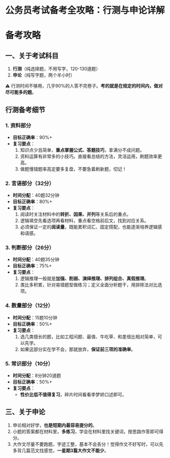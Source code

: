 # 公务员考试备考全攻略：行测与申论详解

# 备考攻略

## 一、关于考试科目
1. **行测**（纯选择题，不用写字，120-130道题）
2. **申论**（纯写字题，两个半小时）

⚠️ 行测时间不够用，几乎90%的人答不完卷子。**考的就是在规定的时间内，做对尽可能多的题**。

## 行测备考细节

### 1. 资料部分
- **目标正确率**：90%+
- **复习要点**：
  1. 知识点少且简单，**重点掌握公式、答题技巧**，拿满分不成问题。
  2. 资料运算有非常多的小技巧。直接看总结的方法，灵活运用，刷题效率更高。
  3. 做题慢错题率高定要多复盘，不要急着刷新题，切记！

### 2. 言语部分（32分）
- **时间分配**：40题32分钟
- **目标正确率**：80%+
- **复习要点**：
  1. 阅读时关注材料中的**转折、因果、并列**等关系后的重点。
  2. 逻辑填空先看选项再看材料，重点看空格前后文，找到对应关系。
  3. 必须保证一定的**阅读量**，既能累积词汇、固定搭配，也能逐渐培养逻辑感和语感。

### 3. 判断部分（26分）
- **时间分配**：40题35分钟
- **目标正确率**：75%+
- **复习要点**：
  1. 逻辑推理一般就是**加强、削弱、演绎推理、排列组合、真假推理**。
  2. 类比多积累，针对易错题型做练习；定义全面分析题干，用排除法对比选项。

### 4. 数量部分（12分）
- **时间分配**：15题10分钟
- **目标正确率**：50%+
- **复习要点**：
  1. 选几类擅长的题，比如工程问题、最值、牛吃草、和差倍比相对简单，可以先学。
  2. 如果这部分实在学不会，那就放弃，**保证前三项的准确率**。

### 5. 常识部分（10分）
- **时间分配**：8分钟20道题
- **目标正确率**：50%+
- **复习要点**：
  - **性价比低不值得复习**，碎片时间看看李梦娇口述即可。

## 三、关于申论
1. 申论相对好学，**也是短期内最容易提分的**。
2. 小题的答案都在材料里，**多练习**，学会在材料里找关键词，按思路作答即可得分。
3. 大作文尽量不要跑题，字迹工整，基本不会丢分！觉得作文不好写时，可以先多背几篇范文找感觉，**一星期3篇大作文不能少**。

